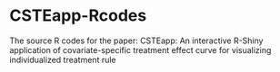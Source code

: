 # CSTEapp-Rcodes
The source R codes for the paper:  CSTEapp: An interactive R-Shiny application of covariate-specific treatment effect curve for visualizing individualized treatment rule

